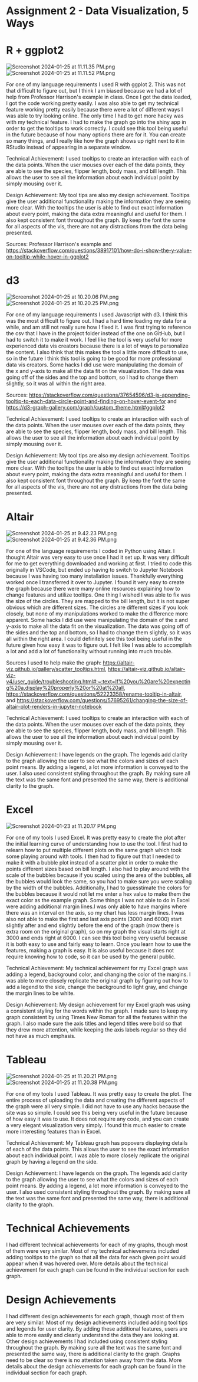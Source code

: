 
# Assignment 2 - Data Visualization, 5 Ways

# R + ggplot2
![Screenshot 2024-01-25 at 11.11.35 PM.png](R%20%2B%20ggplot2%2FScreenshot%202024-01-25%20at%2011.11.35%20PM.png)
![Screenshot 2024-01-25 at 11.11.52 PM.png](R%20%2B%20ggplot2%2FScreenshot%202024-01-25%20at%2011.11.52%20PM.png)

For one of my language requirements I used R with ggplot 2. This was not that difficult to figure out, but I think I am
biased because we had a lot of help from Professor Harrison's example in class. Once I got the data loaded, I got the 
code working pretty easily. I was also able to get my technical feature working pretty easily because there were a lot 
of different ways I was able to try looking online. The only time I had to get more hacky was with my technical feature.
I had to make the graph go into the shiny app in order to get the tooltips to work correctly. I could see this tool 
being useful in the future because of how many options there are for it. You can create so many things, and I really 
like how the graph shows up right next to it in RStudio instead of appearing in a separate window. 

Technical Achievement:
I used tooltips to create an interaction with each of the data points. When the user mouses over each of the data
points, they are able to see the species, flipper length, body mass, and bill length. This allows the user to see all
the information about each individual point by simply mousing over it.

Design Achievement:
My tool tips are also my design achievement. Tooltips give the user additional functionality making the information they
are seeing more clear. With the tooltips the user is able to find out exact information about every point, making the
data extra meaningful and useful for them. I also kept consistent font throughout the graph. By keep the font the same
for all aspects of the vis, there are not any distractions from the data being presented.

Sources: 
Professor Harrison's example and
https://stackoverflow.com/questions/38917101/how-do-i-show-the-y-value-on-tooltip-while-hover-in-ggplot2

# d3
![Screenshot 2024-01-25 at 10.20.06 PM.png](d3%2FScreenshot%202024-01-25%20at%2010.20.06%20PM.png)
![Screenshot 2024-01-25 at 10.20.25 PM.png](d3%2FScreenshot%202024-01-25%20at%2010.20.25%20PM.png)

For one of my language requirements I used Javascript with d3. I think this was the most difficult to figure out. I had 
a hard time loading my data for a while, and am still not really sure how I fixed it. I was first trying to reference 
the csv that I have in the project folder instead of the one on GitHub, but I had to switch it to make it work. I feel 
like the tool is very useful for more experienced data vis creators because there is a lot of ways to personalize the 
content. I also think that this makes the tool a little more difficult to use, so in the future I think this tool is 
going to be good for more professional data vis creators. Some hacks I did use were manipulating the domain of the x and 
y-axis to make all the data fit on the visualization. The data was going off of the sides and the top and bottom, so I 
had to change them slightly, so it was all within the right area.

Sources:
https://stackoverflow.com/questions/37654596/d3-js-appending-tooltip-to-each-data-circle-point-and-finding-on-hover-event-for and
https://d3-graph-gallery.com/graph/custom_theme.html#ggplot2

Technical Achievement:
I used tooltips to create an interaction with each of the data points. When the user mouses over each of the data
points, they are able to see the species, flipper length, body mass, and bill length. This allows the user to see all
the information about each individual point by simply mousing over it.

Design Achievement:
My tool tips are also my design achievement. Tooltips give the user additional functionality making the information they
are seeing more clear. With the tooltips the user is able to find out exact information about every point, making the 
data extra meaningful and useful for them. I also kept consistent font throughout the graph. By keep the font the same 
for all aspects of the vis, there are not any distractions from the data being presented. 

# Altair
![Screenshot 2024-01-25 at 9.42.23 PM.png](Altair%2FScreenshot%202024-01-25%20at%209.42.23%20PM.png)
![Screenshot 2024-01-25 at 9.42.36 PM.png](Altair%2FScreenshot%202024-01-25%20at%209.42.36%20PM.png)

For one of the language requirements I coded in Python using Altair. I thought Altair was very easy to use once I had it 
set up. It was very difficult for me to get everything downloaded and working at first. I tried to code this originally 
in VSCode, but ended up having to switch to Jupyter Notebook because I was having too many installation issues. 
Thankfully everything worked once I transferred it over to Jupyter. I found it very easy to create the graph because 
there were many online resources explaining how to change features and utilize tooltips. One thing I wished I was able 
to fix was the size of the circles. They are mapped to the bill length, but it is not super obvious which are different
sizes. The circles are different sizes if you look closely, but none of my manipulations worked to make the difference
more apparent. Some hacks I did use were manipulating the domain of the x and y-axis to make all the data fit on the 
visualization. The data was going off of the sides and the top and bottom, so I had to change them slightly, so it was 
all within the right area. I could definitely see this tool being useful in the future given how easy it was to figure
out. I felt like I was able to accomplish a lot and add a lot of functionality without running into much trouble. 

Sources I used to help make the graph:
https://altair-viz.github.io/gallery/scatter_tooltips.html, 
https://altair-viz.github.io/altair-viz-v4/user_guide/troubleshooting.html#:~:text=If%20you%20are%20expecting%20a,display%20properly%20or%20at%20all, 
https://stackoverflow.com/questions/52223358/rename-tooltip-in-altair, and
https://stackoverflow.com/questions/57695261/changing-the-size-of-altair-plot-renders-in-jupyter-notebook

Technical Achievement: 
I used tooltips to create an interaction with each of the data points. When the user mouses over each of the data 
points, they are able to see the species, flipper length, body mass, and bill length. This allows the user to see all 
the information about each individual point by simply mousing over it. 

Design Achievement: 
I have legends on the graph. The legends add clarity to the graph allowing the user to see what the colors and sizes
of each point means. By adding a legend, a lot more information is conveyed to the user. I also used consistent styling
throughout the graph. By making sure all the text was the same font and presented the same way, there is additional 
clarity to the graph. 

# Excel

![Screenshot 2024-01-23 at 11.20.17 PM.png](img%2FScreenshot%202024-01-23%20at%2011.20.17%20PM.png)

For one of my tools I used Excel. It was pretty easy to create the plot after the initial learning curve of 
understanding how to use the tool. I first had to relearn how to put multiple different plots on the same graph which 
took some playing around with tools. I then had to figure out that I needed to make it with a bubble plot instead of a 
scatter plot in order to make the points different sizes based on bill length. I also had to play around with the scale
of the bubbles because if you scaled using the area of the bubbles, all the bubbles would look the same, so you had 
to make sure you were scaling by the width of the bubbles. Additionally, I had to guesstimate the colors for the bubbles
because it would not let me enter a hex value to make them the exact color as the example graph. Some things I was not 
able to do in Excel were adding additional margin lines.I was only able to have margins where there was an interval on
the axis, so my chart has less margin lines. I was also not able to make the first and last axis points (3000 and 6000)
start slightly after and end slightly before the end of the graph (mow there is extra room on the original graph), so 
on my graph the visual starts right at 3000 and ends right at 6000. I can see this tool being very useful because it is 
both easy to use and fairly easy to learn. Once you learn how to use the features, making a graph is easy. It is also 
useful because it does not require knowing how to code, so it can be used by the general public. 

Technical Achievement: 
My technical achievement for my Excel graph was adding a legend, background color, and changing the color of the 
margins. I was able to more closely replicate the original graph by figuring out how to add a legend to the side, change
the background to light gray, and change the margin lines to be white. 

Design Achievement: 
My design achievement for my Excel graph was using a consistent styling for the words within the graph. I made sure to 
keep my graph consistent by using Times New Roman for all the features within the graph. I also made sure the axis 
titles and legend titles were bold so that they drew more attention, while keeping the axis labels regular so they did
not have as much emphasis. 

# Tableau
![Screenshot 2024-01-25 at 11.20.21 PM.png](Tableau%2FScreenshot%202024-01-25%20at%2011.20.21%20PM.png)
![Screenshot 2024-01-25 at 11.20.38 PM.png](Tableau%2FScreenshot%202024-01-25%20at%2011.20.38%20PM.png)

For one of my tools I used Tableau. It was pretty easy to create the plot. The entire process of uploading the data and 
creating the different aspects of the graph were all very simple. I did not have to use any hacks because the site was
so simple. I could see this being very useful in the future because of how easy it was to use. It does not require any 
code, and you can create a very elegant visualization very simply. I found this much easier to create more interesting 
features than in Excel. 

Technical Achievement: 
My Tableau graph has popovers displaying details of each of the data points. This allows the user to see the exact 
information about each individual point. I was able to more closely replicate the original graph by having a legend on 
the side. 

Design Achievement:
I have legends on the graph. The legends add clarity to the graph allowing the user to see what the colors and sizes
of each point means. By adding a legend, a lot more information is conveyed to the user. I also used consistent styling
throughout the graph. By making sure all the text was the same font and presented the same way, there is additional
clarity to the graph.

# Technical Achievements
I had different technical achievements for each of my graphs, though most of them were very similar. Most of my 
technical achievements included adding tooltips to the graph so that all the data for each given point would appear when
it was hovered over. More details about the technical achievement for each graph can be found in the individual section
for each graph. 

# Design Achievements
I had different design achievements for each graph, though most of them are very similar. Most of my design achievements 
included adding tool tips and legends for user clarity. By adding these additional features, users are able to more 
easily and clearly understand the data they are looking at. Other design achievements I had included using consistent 
styling throughout the graph. By making sure all the text was the same font and presented the same way, there is 
additional clarity to the graph. Graphs need to be clear so there is no attention taken away from the data. More details 
about the design achievements for each graph can be found in the individual section for each graph. 


